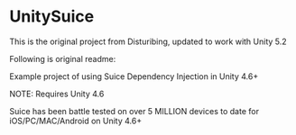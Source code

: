 UnitySuice
==========

This is the original project from Disturibing, updated to work with Unity 5.2

Following is original readme:

Example project of using Suice Dependency Injection in Unity 4.6+

NOTE: Requires Unity 4.6

Suice has been battle tested on over 5 MILLION devices to date for iOS/PC/MAC/Android on Unity 4.6+
